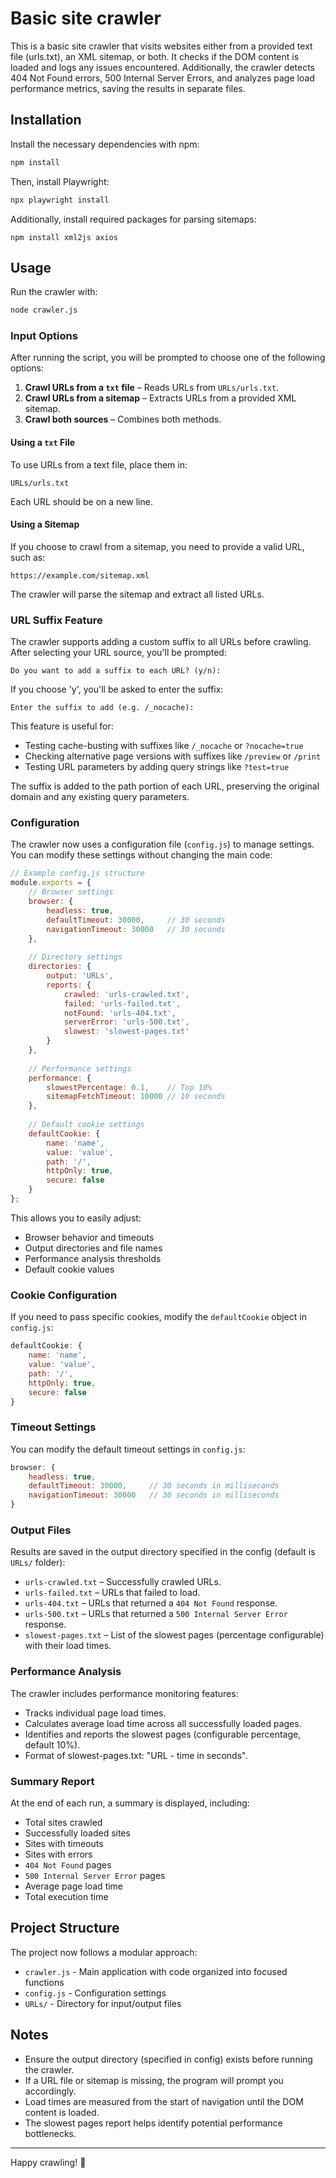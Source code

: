 # Basic site crawler

This is a basic site crawler that visits websites either from a provided text file (urls.txt), an XML sitemap, or both. It checks if the DOM content is loaded and logs any issues encountered. Additionally, the crawler detects 404 Not Found errors, 500 Internal Server Errors, and analyzes page load performance metrics, saving the results in separate files.

## Installation

Install the necessary dependencies with npm:

```bash
npm install
```

Then, install Playwright:

```bash
npx playwright install
```

Additionally, install required packages for parsing sitemaps:
```
npm install xml2js axios
```

## Usage

Run the crawler with:

```bash
node crawler.js
```

### Input Options

After running the script, you will be prompted to choose one of the following options:

1. **Crawl URLs from a `txt` file** – Reads URLs from `URLs/urls.txt`.
2. **Crawl URLs from a sitemap** – Extracts URLs from a provided XML sitemap.
3. **Crawl both sources** – Combines both methods.

#### Using a `txt` File

To use URLs from a text file, place them in:

```
URLs/urls.txt
```

Each URL should be on a new line.

#### Using a Sitemap

If you choose to crawl from a sitemap, you need to provide a valid URL, such as:

```
https://example.com/sitemap.xml
```

The crawler will parse the sitemap and extract all listed URLs.

### URL Suffix Feature

The crawler supports adding a custom suffix to all URLs before crawling. After selecting your URL source, you'll be prompted:

```
Do you want to add a suffix to each URL? (y/n):
```

If you choose 'y', you'll be asked to enter the suffix:

```
Enter the suffix to add (e.g. /_nocache):
```

This feature is useful for:
- Testing cache-busting with suffixes like `/_nocache` or `?nocache=true`
- Checking alternative page versions with suffixes like `/preview` or `/print`
- Testing URL parameters by adding query strings like `?test=true`

The suffix is added to the path portion of each URL, preserving the original domain and any existing query parameters.

### Configuration

The crawler now uses a configuration file (`config.js`) to manage settings. You can modify these settings without changing the main code:

```javascript
// Example config.js structure
module.exports = {
    // Browser settings
    browser: {
        headless: true,
        defaultTimeout: 30000,     // 30 seconds
        navigationTimeout: 30000   // 30 seconds
    },
    
    // Directory settings
    directories: {
        output: 'URLs',
        reports: {
            crawled: 'urls-crawled.txt',
            failed: 'urls-failed.txt',
            notFound: 'urls-404.txt',
            serverError: 'urls-500.txt',
            slowest: 'slowest-pages.txt'
        }
    },
    
    // Performance settings
    performance: {
        slowestPercentage: 0.1,    // Top 10%
        sitemapFetchTimeout: 10000 // 10 seconds
    },
    
    // Default cookie settings
    defaultCookie: {
        name: 'name',
        value: 'value',
        path: '/',
        httpOnly: true,
        secure: false
    }
};
```

This allows you to easily adjust:
- Browser behavior and timeouts
- Output directories and file names
- Performance analysis thresholds
- Default cookie values

### Cookie Configuration

If you need to pass specific cookies, modify the `defaultCookie` object in `config.js`:

```javascript
defaultCookie: {
    name: 'name',
    value: 'value',
    path: '/',
    httpOnly: true,
    secure: false
}
```

### Timeout Settings

You can modify the default timeout settings in `config.js`:

```javascript
browser: {
    headless: true,
    defaultTimeout: 30000,     // 30 seconds in milliseconds
    navigationTimeout: 30000   // 30 seconds in milliseconds
}
```

### Output Files

Results are saved in the output directory specified in the config (default is `URLs/` folder):

- `urls-crawled.txt` – Successfully crawled URLs.
- `urls-failed.txt` – URLs that failed to load.
- `urls-404.txt` – URLs that returned a `404 Not Found` response.
- `urls-500.txt` – URLs that returned a `500 Internal Server Error` response.
- `slowest-pages.txt` – List of the slowest pages (percentage configurable) with their load times.

### Performance Analysis

The crawler includes performance monitoring features:

- Tracks individual page load times.
- Calculates average load time across all successfully loaded pages.
- Identifies and reports the slowest pages (configurable percentage, default 10%).
- Format of slowest-pages.txt: "URL - time in seconds".

### Summary Report

At the end of each run, a summary is displayed, including:

- Total sites crawled
- Successfully loaded sites
- Sites with timeouts
- Sites with errors
- `404 Not Found` pages
- `500 Internal Server Error` pages
- Average page load time
- Total execution time

## Project Structure

The project now follows a modular approach:

- `crawler.js` - Main application with code organized into focused functions
- `config.js` - Configuration settings
- `URLs/` - Directory for input/output files

## Notes

- Ensure the output directory (specified in config) exists before running the crawler.
- If a URL file or sitemap is missing, the program will prompt you accordingly.
- Load times are measured from the start of navigation until the DOM content is loaded.
- The slowest pages report helps identify potential performance bottlenecks.
---

Happy crawling! 🚀